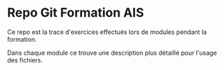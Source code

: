 # Repo Git Formation AIS

Ce repo est la trace d'exercices effectués lors de modules pendant la formation.

Dans chaque module ce trouve une description plus détaillé pour l'usage des fichiers.